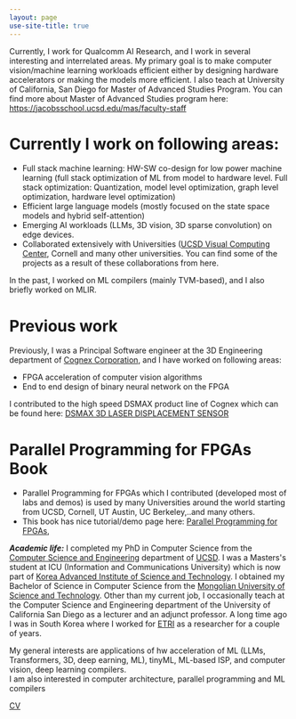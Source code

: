 ```yaml
---
layout: page
use-site-title: true
---
```

Currently, I work for Qualcomm AI Research, and I work in several interesting and interrelated areas. My primary goal is to make computer vision/machine learning workloads efficient either by designing hardware accelerators or 
making the models more efficient. I also teach at University of California, San Diego for Master of Advanced Studies Program. You can find more about Master of Advanced Studies program here:  https://jacobsschool.ucsd.edu/mas/faculty-staff  

# Currently I work on following areas:

* Full stack machine learning: HW-SW co-design for low power machine learning (full stack optimization of ML from model to hardware level. Full stack optimization: Quantization, model level optimization, graph level optimization, hardware level optimization) 
* Efficient large language models (mostly focused on the state space models and hybrid self-attention)
* Emerging AI workloads (LLMs, 3D vision, 3D sparse convolution) on edge devices.  
* Collaborated extensively with Universities ([UCSD Visual Computing Center](http://visualcomputing.ucsd.edu/), Cornell and many other universities. You can find some of the projects as a result of these collaborations from here.

In the past, I worked on ML compilers (mainly TVM-based), and I also briefly worked on MLIR. 
  

# Previous work  
Previously, I was a Principal Software engineer at the 3D Engineering department of [Cognex Corporation](https://www.cognex.com/), and I have worked on following areas: 
* FPGA acceleration of computer vision algorithms 
* End to end design of binary neural network on the FPGA  

I contributed to the high speed DSMAX product line of Cognex which can be found here:  [DSMAX 3D LASER DISPLACEMENT SENSOR](https://www.cognex.com/videos/3d-sensors/dsmax-3d-laser-displacement-sensor)



# Parallel Programming for FPGAs Book  
* Parallel Programming for FPGAs which I contributed (developed most of labs and demos) is used by many Universities around the world starting from UCSD, Cornell, UT Austin, UC Berkeley,..and many others.  
* This book has nice tutorial/demo page here: [Parallel Programming for FPGAs](https://pp4fpgas.readthedocs.io/en/latest/), 

***Academic life:*** I completed my PhD in Computer Science from the [Computer Science and Engineering](https://cse.ucsd.edu/) department of [UCSD](https://www.ucsd.edu). I was a Masters's student at ICU (Information and Communications University) which is now part of [Korea Advanced Institute of Science and Technology](http://www.kaist.edu/html/en/index.html). 
I obtained my Bachelor of Science in Computer Science from the [Mongolian University of Science and Technology](http://www.must.edu.mn/eng/). 
Other than my current job, I occasionally teach at the Computer Science and Engineering department of the University of California San Diego as a lecturer and an adjunct professor. A long time ago I was in South Korea where I worked for [ETRI](https://www.etri.re.kr/eng/main/main.etri) as a researcher for a couple of years. 

My general interests are applications of hw acceleration of ML (LLMs, Transformers, 3D, deep earning, ML), tinyML, ML-based ISP, and computer vision, deep learning compilers.  
I am also interested in computer architecture, parallel programming and ML compilers 


[CV]({{janarbek.github.io}}/assets/JanarbekMatai.pdf)

